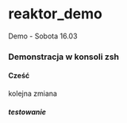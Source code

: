 # reaktor_demo
Demo - Sobota 16.03
### Demonstracja w konsoli zsh 
#### Cześć
kolejna zmiana
##### testowanie
